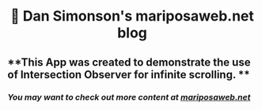<h1 align="center">
  🚀 Dan Simonson's mariposaweb.net blog 
</h1>

## **This App was created to demonstrate the use of Intersection Observer for infinite scrolling. **

### _You may want to check out more content at [mariposaweb.net](https://mariposaweb.net/)_
